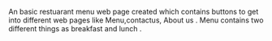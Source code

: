 An basic restuarant menu web page created which contains buttons to get into different web pages like Menu,contactus, About us .
Menu contains two different things as breakfast and lunch .
